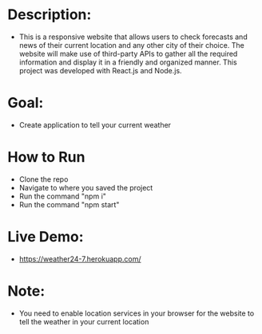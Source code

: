 # Description: 
- This is a responsive website that allows users to check forecasts and news of their current location and any other city of their choice. The website will make use of third-party APIs to gather all the required information and display it in a friendly and organized manner. This project was developed with React.js and Node.js.

# Goal:
-	Create application to tell your current weather

# How to Run
- Clone the repo
- Navigate to where you saved the project 
- Run the command "npm i"
- Run the command "npm start"

# Live Demo:
- https://weather24-7.herokuapp.com/

# Note:
- You need to enable location services in your browser for the website to tell the weather in your current location
